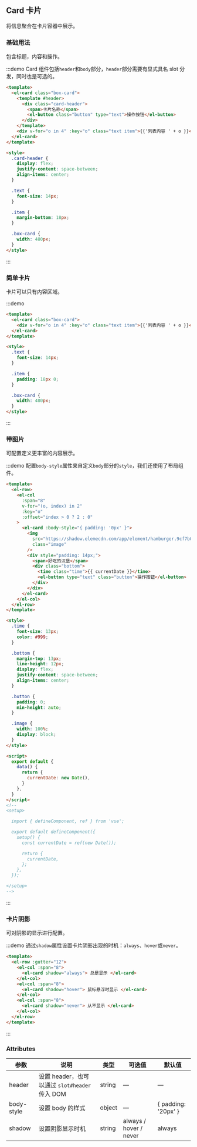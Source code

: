 ## Card 卡片

将信息聚合在卡片容器中展示。

### 基础用法

包含标题，内容和操作。

:::demo Card 组件包括`header`和`body`部分，`header`部分需要有显式具名 slot 分发，同时也是可选的。

```html
<template>
  <el-card class="box-card">
    <template #header>
      <div class="card-header">
        <span>卡片名称</span>
        <el-button class="button" type="text">操作按钮</el-button>
      </div>
    </template>
    <div v-for="o in 4" :key="o" class="text item">{{'列表内容 ' + o }}</div>
  </el-card>
</template>

<style>
  .card-header {
    display: flex;
    justify-content: space-between;
    align-items: center;
  }

  .text {
    font-size: 14px;
  }

  .item {
    margin-bottom: 18px;
  }

  .box-card {
    width: 480px;
  }
</style>
```

:::

### 简单卡片

卡片可以只有内容区域。

:::demo

```html
<template>
  <el-card class="box-card">
    <div v-for="o in 4" :key="o" class="text item">{{'列表内容 ' + o }}</div>
  </el-card>
</template>

<style>
  .text {
    font-size: 14px;
  }

  .item {
    padding: 18px 0;
  }

  .box-card {
    width: 480px;
  }
</style>
```

:::

### 带图片

可配置定义更丰富的内容展示。

:::demo 配置`body-style`属性来自定义`body`部分的`style`，我们还使用了布局组件。

```html
<template>
  <el-row>
    <el-col
      :span="8"
      v-for="(o, index) in 2"
      :key="o"
      :offset="index > 0 ? 2 : 0"
    >
      <el-card :body-style="{ padding: '0px' }">
        <img
          src="https://shadow.elemecdn.com/app/element/hamburger.9cf7b091-55e9-11e9-a976-7f4d0b07eef6.png"
          class="image"
        />
        <div style="padding: 14px;">
          <span>好吃的汉堡</span>
          <div class="bottom">
            <time class="time">{{ currentDate }}</time>
            <el-button type="text" class="button">操作按钮</el-button>
          </div>
        </div>
      </el-card>
    </el-col>
  </el-row>
</template>

<style>
  .time {
    font-size: 13px;
    color: #999;
  }

  .bottom {
    margin-top: 13px;
    line-height: 12px;
    display: flex;
    justify-content: space-between;
    align-items: center;
  }

  .button {
    padding: 0;
    min-height: auto;
  }

  .image {
    width: 100%;
    display: block;
  }
</style>

<script>
  export default {
    data() {
      return {
        currentDate: new Date(),
      }
    },
  }
</script>
<!--
<setup>

  import { defineComponent, ref } from 'vue';

  export default defineComponent({
    setup() {
      const currentDate = ref(new Date());

      return {
        currentDate,
      };
    },
  });

</setup>
-->
```

:::

### 卡片阴影

可对阴影的显示进行配置。

:::demo 通过`shadow`属性设置卡片阴影出现的时机：`always`、`hover`或`never`。

```html
<template>
  <el-row :gutter="12">
    <el-col :span="8">
      <el-card shadow="always"> 总是显示 </el-card>
    </el-col>
    <el-col :span="8">
      <el-card shadow="hover"> 鼠标悬浮时显示 </el-card>
    </el-col>
    <el-col :span="8">
      <el-card shadow="never"> 从不显示 </el-card>
    </el-col>
  </el-row>
</template>
```

:::

### Attributes

| 参数       | 说明                                           | 类型   | 可选值                 | 默认值              |
| ---------- | ---------------------------------------------- | ------ | ---------------------- | ------------------- |
| header     | 设置 header，也可以通过 `slot#header` 传入 DOM | string | —                      | —                   |
| body-style | 设置 body 的样式                               | object | —                      | { padding: '20px' } |
| shadow     | 设置阴影显示时机                               | string | always / hover / never | always              |
